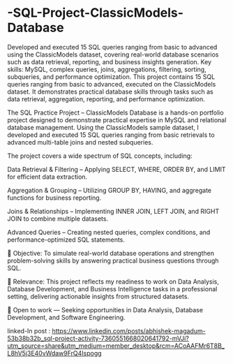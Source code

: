 # -SQL-Project-ClassicModels-Database
Developed and executed 15 SQL queries ranging from basic to advanced using the ClassicModels dataset, covering real-world database scenarios such as data retrieval, reporting, and business insights generation. Key skills: MySQL, complex queries, joins, aggregations, filtering, sorting, subqueries, and performance optimization.
This project contains 15 SQL queries ranging from basic to advanced, executed on the ClassicModels dataset. It demonstrates practical database skills through tasks such as data retrieval, aggregation, reporting, and performance optimization.

The SQL Practice Project – ClassicModels Database is a hands-on portfolio project designed to demonstrate practical expertise in MySQL and relational database management. Using the ClassicModels sample dataset, I developed and executed 15 SQL queries ranging from basic retrievals to advanced multi-table joins and nested subqueries.

The project covers a wide spectrum of SQL concepts, including:

Data Retrieval & Filtering – Applying SELECT, WHERE, ORDER BY, and LIMIT for efficient data extraction.

Aggregation & Grouping – Utilizing GROUP BY, HAVING, and aggregate functions for business reporting.

Joins & Relationships – Implementing INNER JOIN, LEFT JOIN, and RIGHT JOIN to combine multiple datasets.

Advanced Queries – Creating nested queries, complex conditions, and performance-optimized SQL statements.

🎯 Objective:
To simulate real-world database operations and strengthen problem-solving skills by answering practical business questions through SQL.

💼 Relevance:
This project reflects my readiness to work on Data Analysis, Database Development, and Business Intelligence tasks in a professional setting, delivering actionable insights from structured datasets.

💼 Open to work — Seeking opportunities in Data Analysis, Database Development, and Software Engineering.

linked-In post : https://www.linkedin.com/posts/abhishek-magadum-53b38b32b_sql-project-activity-7360551668020641792-mVJi?utm_source=share&utm_medium=member_desktop&rcm=ACoAAFMr6T8B_L8hV5j3E40vWdaw9FrQ4Ispogg

